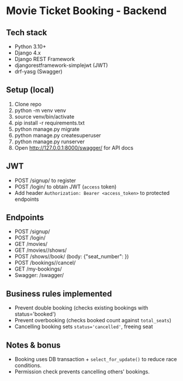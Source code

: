 # Movie Ticket Booking - Backend

## Tech stack
- Python 3.10+
- Django 4.x
- Django REST Framework
- djangorestframework-simplejwt (JWT)
- drf-yasg (Swagger)

## Setup (local)
1. Clone repo
2. python -m venv venv
3. source venv/bin/activate
4. pip install -r requirements.txt
5. python manage.py migrate
6. python manage.py createsuperuser
7. python manage.py runserver
8. Open http://127.0.0.1:8000/swagger/ for API docs

## JWT
- POST /signup/ to register
- POST /login/ to obtain JWT (`access` token)
- Add header `Authorization: Bearer <access_token>` to protected endpoints

## Endpoints
- POST /signup/
- POST /login/
- GET /movies/
- GET /movies/<id>/shows/
- POST /shows/<id>/book/  (body: {"seat_number": <int>})
- POST /bookings/<id>/cancel/
- GET /my-bookings/
- Swagger: /swagger/

## Business rules implemented
- Prevent double booking (checks existing bookings with status='booked')
- Prevent overbooking (checks booked count against `total_seats`)
- Cancelling booking sets `status='cancelled'`, freeing seat

## Notes & bonus
- Booking uses DB transaction + `select_for_update()` to reduce race conditions.
- Permission check prevents cancelling others' bookings.

